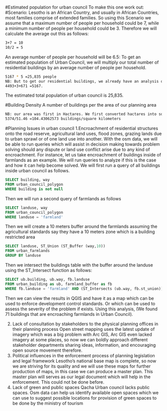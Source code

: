 #Estimated population for urban council
To make this one work out: 
#Scenario:
Lesotho is an African Country, and usually in African Countries, most families comprise of extended families. So using this Scenario we assume that a maximum number of people per household could be 7, while a minimum number of people per household could be 3.
Therefore we will calculate the average out this as follows:

```bash
3+7 = 10
10/2 = 5 
```
An average number of people per household will be 6.5: 
To get an estimated population of Urban Council, we will multiply our total number of residential buildings by an average number of people per household. 

```bash
5167 * 5 =25,835 people
NB: But to get our residential buildings, we already have an analysis of a count of mapped buildings (5374). We decided to choose those that could make sense when it comes to residing people and in this case we have (yes = 4493, house = 3 and hut = 671) and sum them up.
4493+3+671 =5167.
```
The estimated total population of urban council is 25,835.

#Building Density
A number of buildings per the area of our planning area

```bash
NB: our area was first in Hactares. We first converted hactares into sqkm to come up with this one (5146.045 hectares = 51.46 sqkm)
5374/51.46 =104.43062573 buildings/square kilometers
```

#Planning Issues in urban council
1.Encroachment of residential structures onto the road reserve, agricultural land uses, flood zones, grazing lands due to urban sprawl or of one land use into another.
With the osm data, we will be able to run queries which will assist in decision making towards problem solving should any dispute or land use conflict arise due to any kind of encroachment. For instance, let us take encroachment of buildings inside of farmlands as an example. We will run queries to analyze if this is the case and how it can help become solved. 
We will first run a query of all buildings inside urban council as follows.

```sql
SELECT building, way
FROM urban_council_polygon
WHERE building is not null
```
Then we will run a second query of farmlands as follows
```sql
SELECT landuse, way
FROM urban_council_polygon
WHERE landuse = 'farmland'
```
Then we will create a 10 meters buffer around the farmlands assuming the agricultural standards say they have a 10 meters zone which is a building restricted area

```sql
SELECT landuse, ST_Union (ST_Buffer (way,10))
FROM urban_farmlands
GROUP BY landuse
```
Then we intersect the buildings table with the buffer around the landuse using the ST_Intersect function as follows:

```sql
SELECT ub.building, ub.way, fb.landuse
FROM urban_building as ub, farmland_buffer as fb 
WHERE fb.landuse = 'farmland' AND (ST_Intersects (ub.way, fb.st_union))
```
Then we can view the results in QGIS and have it as a map which can be used to enforce development control standards. 
Or which can be used to assess the severity of the problem if exists. Using this analysis, (We found 71 buildings that are encroaching farmlands in Urban Council).

2. Lack of consultation by stakeholders to the physical planning offices in their planning process
Open street mapping uses the latest update of imagery which was a big problem with Arc GIS, Arc GIS even lacked imagery at some places, so now we can boldly approach different stakeholder departments sharing ideas, information, and encouraging open source movement therefore.
3. Political influences in the enforcement process of planning legislation and legal framework
Lesotho’s national base map is complete, so now we are striving for its quality and we will use these maps for further production of maps, in this case we can produce a master plan. This master plan will serves as our legal document which will help in the enforcement. This could not be done before.
4. Lack of green and public spaces
Qacha Urban council lacks public spaces. Osm data can help us identify available open spaces which we can use to suggest possible locations for provision of green spaces to be done by the ministry of tourism


